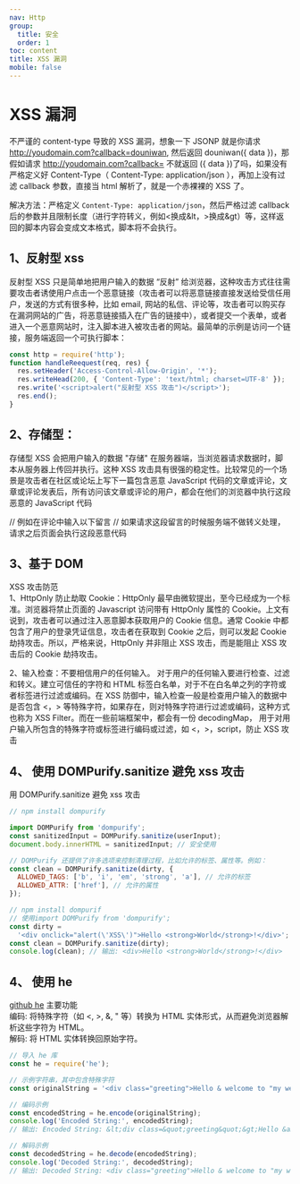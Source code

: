 ```yaml
---
nav: Http
group:
  title: 安全
  order: 1
toc: content
title: XSS 漏洞
mobile: false
---
```


# XSS 漏洞

不严谨的 content-type 导致的 XSS 漏洞，想象一下 JSONP 就是你请求 http://youdomain.com?callback=douniwan, 然后返回 douniwan({ data })，那假如请求 http://youdomain.com?callback=<script>alert(1)</script> 不就返回 <script>alert(1)</script>({ data })了吗，如果没有严格定义好 Content-Type（ Content-Type: application/json ），再加上没有过滤 callback 参数，直接当 html 解析了，就是一个赤裸裸的 XSS 了。

解决方法：严格定义 `Content-Type: application/json`，然后严格过滤 callback 后的参数并且限制长度（进行字符转义，例如<换成&lt，>换成&gt）等，这样返回的脚本内容会变成文本格式，脚本将不会执行。

## 1、反射型 xss

反射型 XSS 只是简单地把用户输入的数据 “反射” 给浏览器，这种攻击方式往往需要攻击者诱使用户点击一个恶意链接（攻击者可以将恶意链接直接发送给受信任用户，发送的方式有很多种，比如 email, 网站的私信、评论等，攻击者可以购买存在漏洞网站的广告，将恶意链接插入在广告的链接中），或者提交一个表单，或者进入一个恶意网站时，注入脚本进入被攻击者的网站。最简单的示例是访问一个链接，服务端返回一个可执行脚本：

```js
const http = require('http');
function handleReequest(req, res) {
  res.setHeader('Access-Control-Allow-Origin', '*');
  res.writeHead(200, { 'Content-Type': 'text/html; charset=UTF-8' });
  res.write('<script>alert("反射型 XSS 攻击")</script>');
  res.end();
}
```

## 2、存储型：

存储型 XSS 会把用户输入的数据 "存储" 在服务器端，当浏览器请求数据时，脚本从服务器上传回并执行。这种 XSS 攻击具有很强的稳定性。比较常见的一个场景是攻击者在社区或论坛上写下一篇包含恶意 JavaScript 代码的文章或评论，文章或评论发表后，所有访问该文章或评论的用户，都会在他们的浏览器中执行这段恶意的 JavaScript 代码

// 例如在评论中输入以下留言
// 如果请求这段留言的时候服务端不做转义处理，请求之后页面会执行这段恶意代码

<script>alert('xss 攻击')</script>

## 3、基于 DOM

XSS 攻击防范  
1、HttpOnly 防止劫取 Cookie：HttpOnly 最早由微软提出，至今已经成为一个标准。浏览器将禁止页面的 Javascript 访问带有 HttpOnly 属性的 Cookie。上文有说到，攻击者可以通过注入恶意脚本获取用户的 Cookie 信息。通常 Cookie 中都包含了用户的登录凭证信息，攻击者在获取到 Cookie 之后，则可以发起 Cookie 劫持攻击。所以，严格来说，HttpOnly 并非阻止 XSS 攻击，而是能阻止 XSS 攻击后的 Cookie 劫持攻击。

2、输入检查：不要相信用户的任何输入。 对于用户的任何输入要进行检查、过滤和转义。建立可信任的字符和 HTML 标签白名单，对于不在白名单之列的字符或者标签进行过滤或编码。在 XSS 防御中，输入检查一般是检查用户输入的数据中是否包含 <，> 等特殊字符，如果存在，则对特殊字符进行过滤或编码，这种方式也称为 XSS Filter。而在一些前端框架中，都会有一份 decodingMap， 用于对用户输入所包含的特殊字符或标签进行编码或过滤，如 <，>，script，防止 XSS 攻击

## 4、 使用 DOMPurify.sanitize 避免 xss 攻击

用 DOMPurify.sanitize 避免 xss 攻击

```js
// npm install dompurify

import DOMPurify from 'dompurify';
const sanitizedInput = DOMPurify.sanitize(userInput);
document.body.innerHTML = sanitizedInput; // 安全使用

// DOMPurify 还提供了许多选项来控制清理过程，比如允许的标签、属性等。例如：
const clean = DOMPurify.sanitize(dirty, {
  ALLOWED_TAGS: ['b', 'i', 'em', 'strong', 'a'], // 允许的标签
  ALLOWED_ATTR: ['href'], // 允许的属性
});

// npm install dompurif
// 使用import DOMPurify from 'dompurify';
const dirty =
  '<div onclick="alert(\'XSS\')">Hello <strong>World</strong>!</div>';
const clean = DOMPurify.sanitize(dirty);
console.log(clean); // 输出: <div>Hello <strong>World</strong>!</div>
```

## 4、 使用 he

<a target='_blank' href='https://github.com/mathiasbynens/he'>github he</a>
主要功能  
编码: 将特殊字符（如 <, >, &, " 等）转换为 HTML 实体形式，从而避免浏览器解析这些字符为 HTML。  
解码: 将 HTML 实体转换回原始字符。  

```js
// 导入 he 库
const he = require('he');

// 示例字符串，其中包含特殊字符
const originalString = '<div class="greeting">Hello & welcome to "my website"!</div>';

// 编码示例
const encodedString = he.encode(originalString);
console.log('Encoded String:', encodedString);
// 输出: Encoded String: &lt;div class=&quot;greeting&quot;&gt;Hello &amp; welcome to &quot;my website&quot;!&lt;/div&gt;

// 解码示例
const decodedString = he.decode(encodedString);
console.log('Decoded String:', decodedString);
// 输出: Decoded String: <div class="greeting">Hello & welcome to "my website"!</div>

```

